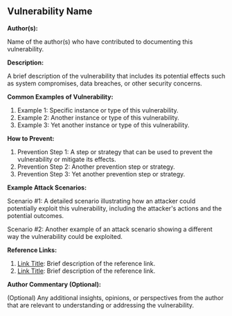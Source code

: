 ## Vulnerability Name

**Author(s):**

Name of the author(s) who have contributed to documenting this vulnerability.

**Description:**

A brief description of the vulnerability that includes its potential effects such as system compromises, data breaches, or other security concerns.

**Common Examples of Vulnerability:**

1. Example 1: Specific instance or type of this vulnerability.
2. Example 2: Another instance or type of this vulnerability.
3. Example 3: Yet another instance or type of this vulnerability.

**How to Prevent:**

1. Prevention Step 1: A step or strategy that can be used to prevent the vulnerability or mitigate its effects.
2. Prevention Step 2: Another prevention step or strategy.
3. Prevention Step 3: Yet another prevention step or strategy.

**Example Attack Scenarios:**

Scenario #1: A detailed scenario illustrating how an attacker could potentially exploit this vulnerability, including the attacker's actions and the potential outcomes.

Scenario #2: Another example of an attack scenario showing a different way the vulnerability could be exploited.

**Reference Links:**

1. [Link Title](URL): Brief description of the reference link.
2. [Link Title](URL): Brief description of the reference link.

**Author Commentary (Optional):**

(Optional) Any additional insights, opinions, or perspectives from the author that are relevant to understanding or addressing the vulnerability.
